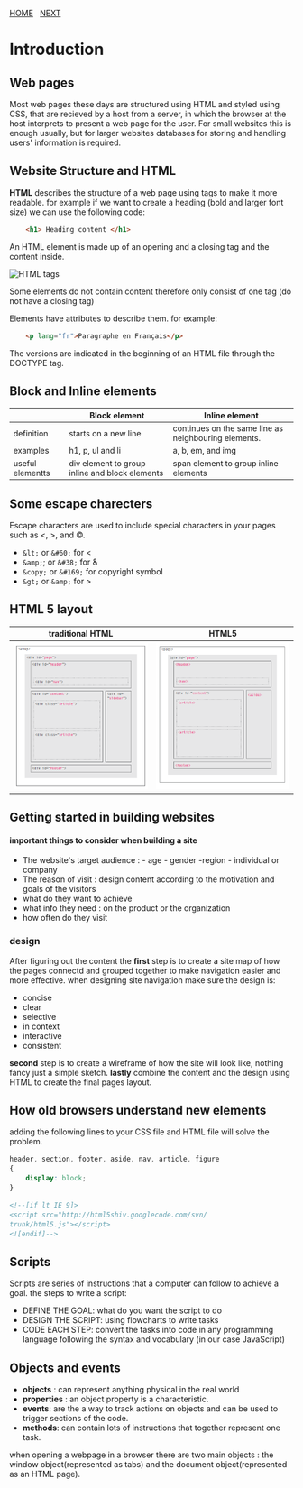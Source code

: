 [HOME](https://dinaalsaid.github.io/reading-notes/)  &nbsp; [NEXT](https://dinaalsaid.github.io/reading-notes/class-02) 


# Introduction 
## Web pages

Most web pages these days are structured using HTML and styled using CSS, that are recieved by a host from a server, in which the browser at the host interprets to present a web page for the user.
For small websites this is enough usually, but for larger websites databases for storing and handling users' information is required.

## Website Structure and HTML

**HTML** describes the structure of a web page using tags to make it more readable.
for example if we want to create a heading (bold and larger font size) we can use the following code:

````HTML
    <h1> Heading content </h1>
````
An HTML element is made up of an opening and a closing tag and the content inside.

![HTML tags](https://lh3.googleusercontent.com/proxy/lqnjNsaaTJG9OVuTpxYPPm6hxiq3ZPQh1TGCzMUcXAX9ZCmn_MN_QRQDh7ElqsIz16Il8VsSxSPYNronkmCMfmx9hUqkkpYPDNjzY6S39yA)

Some elements do not contain content therefore only consist of one tag (do not have a closing tag)


Elements have attributes to describe them. for example:

````HTML
    <p lang="fr">Paragraphe en Français</p>
````

<!-- ## HTML versions

* HTML4 : released in 1997
* XHTML : releaased in 2000
* HTML5 : released in 2000 and is the one commonly used recently. -->
The versions are indicated in the beginning of an HTML file through the DOCTYPE tag.

## Block and Inline elements 

&nbsp;|Block element|Inline element
--------|------|-----------
definition|starts on a new line | continues on the same line as neighbouring elements.
examples| h1, p, ul and li |a, b, em, and img
useful elementts|div element to group inline and block elements |span element to group inline elements

## Some escape charecters
Escape characters are used to include special characters in your pages such as <, >, and ©.

* `&lt;` or `&#60;` for <
* `&amp;`; or `&#38;` for &
* `&copy;` or `&#169;` for copyright symbol
* `&gt;` or `&amp;` for >

## HTML 5 layout 

**traditional HTML**| **HTML5**
------|--------
![trad html](images/traditional-html.PNG)|![html](images/html5.PNG)


## Getting started in building websites

#### important things to consider when building a site 

* The website's target audience : - age - gender -region  - individual or company 
* The reason of visit : design content according to the motivation and goals of the visitors
* what do they want to achieve 
* what info they need : on the product or the organization 
* how often do they visit 

### design 

After figuring out the content the **first** step is to create a site map of how the pages connectd and grouped together to make navigation easier and more effective.
when designing site navigation make sure the design is:
 * concise 
 * clear 
 * selective
 * in context 
 * interactive
 * consistent

**second** step is to create a wireframe of how the site will look like, nothing fancy just a simple sketch.
**lastly** combine the content and the design using HTML to create the final pages layout.




## How old browsers understand new elements

adding the following lines to your CSS file and HTML file will solve the problem.
```CSS
header, section, footer, aside, nav, article, figure
{
    display: block;
}
```
```HTML
<!--[if lt IE 9]>
<script src="http://html5shiv.googlecode.com/svn/
trunk/html5.js"></script>
<![endif]-->
```

## Scripts 

Scripts are series of instructions that a computer can follow to achieve a goal.
the steps to write a script:
* DEFINE THE GOAL: what do you want the script to do
* DESIGN THE SCRIPT: using flowcharts to write tasks
* CODE EACH STEP: convert the tasks into code in any programming language following the syntax and vocabulary (in our case JavaScript)

## Objects and events

* **objects** : can represent anything physical in the real world 
* **properties** : an object property is a characteristic.
* **events**: are the a way to track actions on objects and can be used to trigger sections of the code.
* **methods**: can contain lots of instructions that together represent one task.

when opening a webpage in a browser there are two main objects : the window object(represented as tabs) and the document object(represented as an HTML page).

